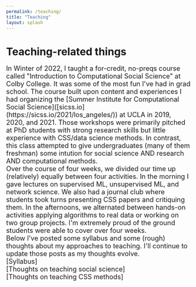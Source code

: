 ```yaml
---
permalink: /teaching/
title: "Teaching"
layout: splash
---
```


# Teaching-related things

 <font size="4">
In Winter of 2022, I taught a for-credit, no-preqs course called "Introduction to Computational Social Science" at Colby College.  It was some of the most fun I've had in grad school. The course built upon content and experiences I had organizing the [Summer Institute for Computational Social Science]([sicss.io](https://sicss.io/2021/los_angeles/)) at UCLA in 2019, 2020, and 2021. Those workshops were primarily pitched at PhD students with strong research skills but little experience with CSS/data science methods. In contrast, this class attempted to give undergraduates (many of them freshman) some intution for social science AND research AND computational methods. 
<br>
Over the course of four weeks, we divided our time up (relatively) equally between four activities. In the morning I gave lectures on supervised ML, unsupervised ML, and network science. We also had a journal club where students took turns presenting CSS papers and critiquing them. In the afternoons, we alternated between hands-on activities applying algorithms to real data or working on two group projects. I'm extremely proud of the ground students were able to cover over four weeks.
<br>
Below I've posted some syllabus and some (rough) thoughts about my approaches to teaching. I'll continue to update those posts as my thoughts evolve.
<br>
[Syllabus]
<br>
[Thoughts on teaching social science]
<br>
[Thoughts on teaching CSS methods]
</font>
